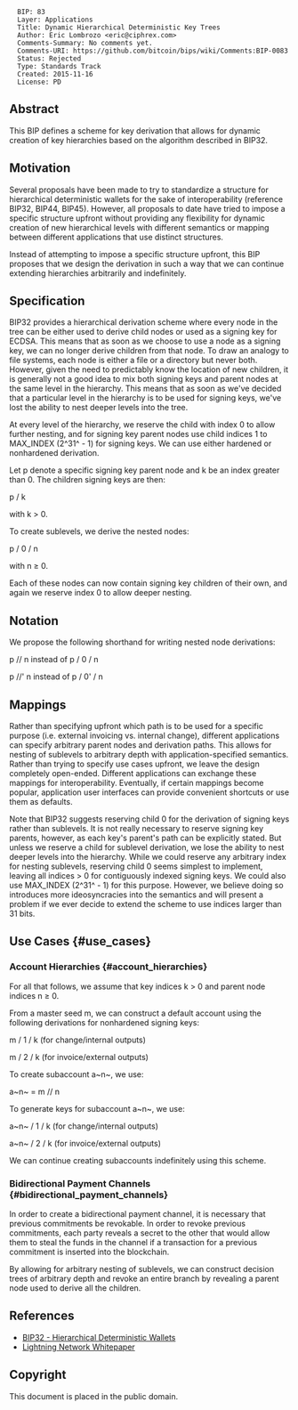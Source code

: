       BIP: 83
      Layer: Applications
      Title: Dynamic Hierarchical Deterministic Key Trees
      Author: Eric Lombrozo <eric@ciphrex.com>
      Comments-Summary: No comments yet.
      Comments-URI: https://github.com/bitcoin/bips/wiki/Comments:BIP-0083
      Status: Rejected
      Type: Standards Track
      Created: 2015-11-16
      License: PD

## Abstract

This BIP defines a scheme for key derivation that allows for dynamic
creation of key hierarchies based on the algorithm described in BIP32.

## Motivation

Several proposals have been made to try to standardize a structure for
hierarchical deterministic wallets for the sake of interoperability
(reference BIP32, BIP44, BIP45). However, all proposals to date have
tried to impose a specific structure upfront without providing any
flexibility for dynamic creation of new hierarchical levels with
different semantics or mapping between different applications that use
distinct structures.

Instead of attempting to impose a specific structure upfront, this BIP
proposes that we design the derivation in such a way that we can
continue extending hierarchies arbitrarily and indefinitely.

## Specification

BIP32 provides a hierarchical derivation scheme where every node in the
tree can be either used to derive child nodes or used as a signing key
for ECDSA. This means that as soon as we choose to use a node as a
signing key, we can no longer derive children from that node. To draw an
analogy to file systems, each node is either a file or a directory but
never both. However, given the need to predictably know the location of
new children, it is generally not a good idea to mix both signing keys
and parent nodes at the same level in the hierarchy. This means that as
soon as we\'ve decided that a particular level in the hierarchy is to be
used for signing keys, we\'ve lost the ability to nest deeper levels
into the tree.

At every level of the hierarchy, we reserve the child with index 0 to
allow further nesting, and for signing key parent nodes use child
indices 1 to MAX_INDEX (2^31^ - 1) for signing keys. We can use either
hardened or nonhardened derivation.

Let p denote a specific signing key parent node and k be an index
greater than 0. The children signing keys are then:

p / k

with k \> 0.

To create sublevels, we derive the nested nodes:

p / 0 / n

with n ≥ 0.

Each of these nodes can now contain signing key children of their own,
and again we reserve index 0 to allow deeper nesting.

## Notation

We propose the following shorthand for writing nested node derivations:

p // n instead of p / 0 / n

p //\' n instead of p / 0\' / n

## Mappings

Rather than specifying upfront which path is to be used for a specific
purpose (i.e. external invoicing vs. internal change), different
applications can specify arbitrary parent nodes and derivation paths.
This allows for nesting of sublevels to arbitrary depth with
application-specified semantics. Rather than trying to specify use cases
upfront, we leave the design completely open-ended. Different
applications can exchange these mappings for interoperability.
Eventually, if certain mappings become popular, application user
interfaces can provide convenient shortcuts or use them as defaults.

Note that BIP32 suggests reserving child 0 for the derivation of signing
keys rather than sublevels. It is not really necessary to reserve
signing key parents, however, as each key\'s parent\'s path can be
explicitly stated. But unless we reserve a child for sublevel
derivation, we lose the ability to nest deeper levels into the
hierarchy. While we could reserve any arbitrary index for nesting
sublevels, reserving child 0 seems simplest to implement, leaving all
indices \> 0 for contiguously indexed signing keys. We could also use
MAX_INDEX (2^31^ - 1) for this purpose. However, we believe doing so
introduces more ideosyncracies into the semantics and will present a
problem if we ever decide to extend the scheme to use indices larger
than 31 bits.

## Use Cases {#use_cases}

### Account Hierarchies {#account_hierarchies}

For all that follows, we assume that key indices k \> 0 and parent node
indices n ≥ 0.

From a master seed m, we can construct a default account using the
following derivations for nonhardened signing keys:

m / 1 / k (for change/internal outputs)

m / 2 / k (for invoice/external outputs)

To create subaccount a~n~, we use:

a~n~ = m // n

To generate keys for subaccount a~n~, we use:

a~n~ / 1 / k (for change/internal outputs)

a~n~ / 2 / k (for invoice/external outputs)

We can continue creating subaccounts indefinitely using this scheme.

### Bidirectional Payment Channels {#bidirectional_payment_channels}

In order to create a bidirectional payment channel, it is necessary that
previous commitments be revokable. In order to revoke previous
commitments, each party reveals a secret to the other that would allow
them to steal the funds in the channel if a transaction for a previous
commitment is inserted into the blockchain.

By allowing for arbitrary nesting of sublevels, we can construct
decision trees of arbitrary depth and revoke an entire branch by
revealing a parent node used to derive all the children.

## References

-   [BIP32 - Hierarchical Deterministic
    Wallets](bip-0032.mediawiki "wikilink")
-   [Lightning Network
    Whitepaper](https://lightning.network/lightning-network-paper.pdf "wikilink")

## Copyright

This document is placed in the public domain.
